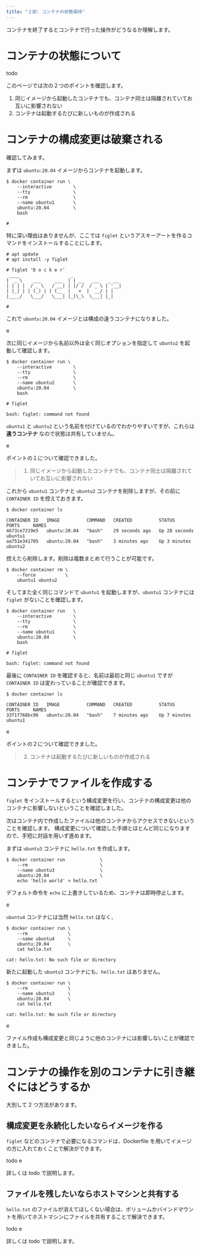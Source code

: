 ```yaml
---
title: "２部: コンテナの状態保持"
---
```


コンテナを終了するとコンテナで行った操作がどうなるか理解します。

# コンテナの状態について
todo 

このページでは次の２つのポイントを確認します。

1. 同じイメージから起動したコンテナでも、コンテナ同士は隔離されていてお互いに影響されない
2. コンテナは起動するたびに新しいものが作成される

# コンテナの構成変更は破棄される
確認してみます。

まずは `ubuntu:20.04` イメージからコンテナを起動します。

```:Host Machine
$ docker container run \
    --interactive        \
    --tty                \
    --rm                 \
    --name ubuntu1       \
    ubuntu:20.04         \
    bash

#
```

特に深い理由はありませんが、ここでは `figlet` というアスキーアートを作るコマンドをインストールすることにします。

```:Container
# apt update
# apt install -y figlet

# figlet 'D o c k e r'
 ____                   _
|  _ \    ___     ___  | | __   ___   _ __
| | | |  / _ \   / __| | |/ /  / _ \ | '__|
| |_| | | (_) | | (__  |   <  |  __/ | |
|____/   \___/   \___| |_|\_\  \___| |_|

#
```

これで `ubuntu:20.04` イメージとは構成の違うコンテナになりました。

e

次に同じイメージから名前以外は全く同じオプションを指定して `ubuntu2` を起動して確認します。

```:Host Machine
$ docker container run \
    --interactive        \
    --tty                \
    --rm                 \
    --name ubuntu2       \
    ubuntu:20.04         \
    bash

# figlet

bash: figlet: command not found
```

`ubuntu1` と `ubuntu2` という名前を付けているのでわかりやすいですが、これらは **違うコンテナ** なので状態は共有していません。

e

ポイントの１について確認できました。

> 1. 同じイメージから起動したコンテナでも、コンテナ同士は隔離されていてお互いに影響されない

これから `ubuntu1` コンテナと `ubuntu2` コンテナを削除しますが、その前に `CONTAINER ID` を控えておきます。

```:Host Machine
$ docker container ls

CONTAINER ID   IMAGE          COMMAND   CREATED          STATUS          PORTS     NAMES
4673ce7219e5   ubuntu:20.04   "bash"    29 seconds ago   Up 28 seconds             ubuntu1
aa751e341705   ubuntu:20.04   "bash"    3 minutes ago    Up 3 minutes              ubuntu2
```

控えたら削除します。削除は複数まとめて行うことが可能です。

```:Host Machine
$ docker container rm \
    --force           \
    ubuntu1 ubuntu2
```

そしてまた全く同じコマンドで `ubuntu1` を起動しますが、`ubuntu1` コンテナには `figlet` がないことを確認します。

```:Host Machine
$ docker container run   \
    --interactive        \
    --tty                \
    --rm                 \
    --name ubuntu1       \
    ubuntu:20.04         \
    bash
    
# figlet

bash: figlet: command not found
```

最後に `CONTAINER ID` を確認すると、名前は最初と同じ `ubuntu1` ですが `CONTAINER ID` は変わっていることが確認できます。

```:Host Machine
$ docker container ls

CONTAINER ID   IMAGE          COMMAND   CREATED          STATUS          PORTS     NAMES
33f1f768bc96   ubuntu:20.04   "bash"    7 minutes ago    Up 7 minutes              ubuntu1
```

e

ポイントの２について確認できました。

> 2. コンテナは起動するたびに新しいものが作成される

# コンテナでファイルを作成する
`figlet` をインストールするという構成変更を行い、コンテナの構成変更は他のコンテナに影響しないということを確認しました。

次はコンテナ内で作成したファイルは他のコンテナからアクセスできないということを確認します。
構成変更について確認した手順とほとんど同じになりますので、手短に対話を用いず進めます。

まずは `ubuntu3` コンテナに `hello.txt` を作成します。

```:Host Machine
$ docker container run             \
    --rm                           \
    --name ubuntu3                 \
    ubuntu:20.04                   \
    echo 'hello world' > hello.txt
```

デフォルト命令を `echo` に上書きしているため、コンテナは即時停止します。

e

`ubuntu4` コンテナには当然 `hello.txt` はなく、

```:Host Machine
$ docker container run \
    --rm               \
    --name ubuntu4     \
    ubuntu:20.04       \
    cat hello.txt
                
cat: hello.txt: No such file or directory
```             

新たに起動した `ubuntu3` コンテナにも、`hello.txt` はありません。

```:Host Machine
$ docker container run \
    --rm               \
    --name ubuntu3     \
    ubuntu:20.04       \
    cat hello.txt
                
cat: hello.txt: No such file or directory
```             

e

ファイル作成も構成変更と同じように他のコンテナには影響しないことが確認できました。

# コンテナの操作を別のコンテナに引き継ぐにはどうするか
大別して 2 つ方法があります。

## 構成変更を永続化したいならイメージを作る
`figlet` などのコンテナで必要になるコマンドは、Dockerfile を用いてイメージの方に入れておくことで解決ができます。

todo e

詳しくは todo で説明します。

## ファイルを残したいならホストマシンと共有する
`hello.txt` のファイルが消えてほしくない場合は、ボリュームかバインドマウントを用いてホストマシンにファイルを共有することで解決できます。

todo e

詳しくは todo で説明します。